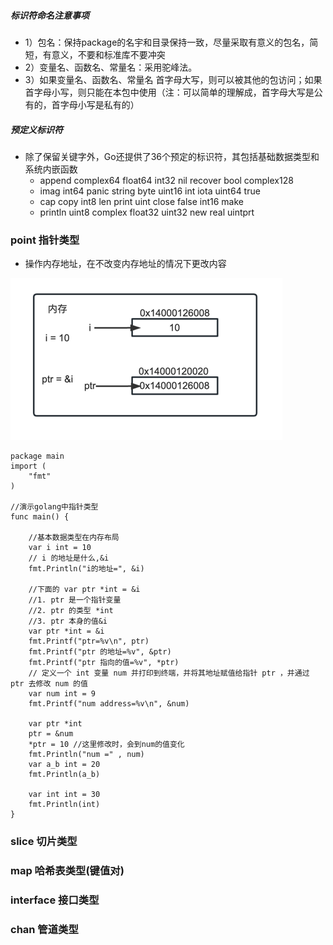

##### 标识符命名注意事项

- 1）包名：保持package的名宇和目录保持一致，尽量采取有意义的包名，简短，有意义，不要和标准库不要冲突
- 2）变量名、函数名、常量名：采用驼峰法。
- 3）如果变量名、函数名、常量名 首字母大写，则可以被其他的包访问；如果首字母小写，则只能在本包中使用（注：可以简单的理解成，首字母大写是公有的，首字母小写是私有的）

##### 预定义标识符

- 除了保留关键字外，Go还提供了36个预定的标识符，其包括基础数据类型和系统内嵌函数
  - append complex64 float64 int32 nil recover bool complex128 
  - imag int64 panic string byte uint16 int iota uint64 true 
  - cap copy int8 len print uint close false int16 make 
  - println uint8 complex float32 uint32 new real uintprt


### point 指针类型

- 操作内存地址，在不改变内存地址的情况下更改内容

![img.png](../../../img/point.png)

```golang
package main
import (
	"fmt"
)

//演示golang中指针类型
func main() {

	//基本数据类型在内存布局
	var i int = 10
	// i 的地址是什么,&i
	fmt.Println("i的地址=", &i)
	
	//下面的 var ptr *int = &i
	//1. ptr 是一个指针变量
	//2. ptr 的类型 *int
	//3. ptr 本身的值&i
	var ptr *int = &i 
	fmt.Printf("ptr=%v\n", ptr)
	fmt.Printf("ptr 的地址=%v", &ptr) 
	fmt.Printf("ptr 指向的值=%v", *ptr)
	// 定义一个 int 变量 num 并打印到终端，并将其地址赋值给指针 ptr ，并通过 ptr 去修改 num 的值
	var num int = 9
	fmt.Printf("num address=%v\n", &num)

	var ptr *int 
	ptr = &num
	*ptr = 10 //这里修改时，会到num的值变化
	fmt.Println("num =" , num)
	var a_b int = 20
	fmt.Println(a_b)

	var int int = 30
	fmt.Println(int)
}
```
### slice 切片类型

### map 哈希表类型(键值对)

### interface 接口类型

### chan 管道类型
